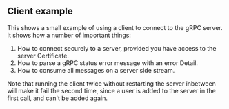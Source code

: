 ## Client example

This shows a small example of using a client to connect to the gRPC server.
It shows how a number of important things:

1. How to connect securely to a server, provided you have access to the server Certificate.
1. How to parse a gRPC status error message with an error Detail.
1. How to consume all messages on a server side stream.

Note that running the client twice without restarting the server inbetween
will make it fail the second time, since a user is added to the server in the
first call, and can't be added again.

